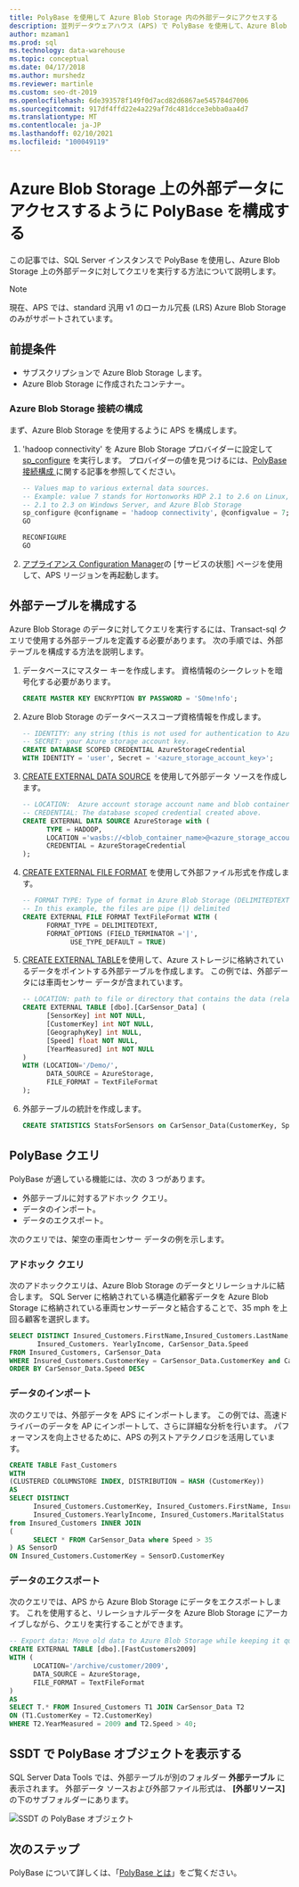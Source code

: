 ```yaml
---
title: PolyBase を使用して Azure Blob Storage 内の外部データにアクセスする
description: 並列データウェアハウス (APS) で PolyBase を使用して、Azure Blob Storage 内の外部データに対してクエリを実行する方法について説明します。
author: mzaman1
ms.prod: sql
ms.technology: data-warehouse
ms.topic: conceptual
ms.date: 04/17/2018
ms.author: murshedz
ms.reviewer: martinle
ms.custom: seo-dt-2019
ms.openlocfilehash: 6de393578f149f0d7acd82d6867ae545784d7006
ms.sourcegitcommit: 917df4ffd22e4a229af7dc481dcce3ebba0aa4d7
ms.translationtype: MT
ms.contentlocale: ja-JP
ms.lasthandoff: 02/10/2021
ms.locfileid: "100049119"
---
```

# <a name="configure-polybase-to-access-external-data-in-azure-blob-storage"></a>Azure Blob Storage 上の外部データにアクセスするように PolyBase を構成する

この記事では、SQL Server インスタンスで PolyBase を使用し、Azure Blob Storage 上の外部データに対してクエリを実行する方法について説明します。

> [!NOTE]
> 現在、APS では、standard 汎用 v1 のローカル冗長 (LRS) Azure Blob Storage のみがサポートされています。

## <a name="prerequisites"></a>前提条件

 - サブスクリプションで Azure Blob Storage します。
 - Azure Blob Storage に作成されたコンテナー。

### <a name="configure-azure-blob-storage-connectivity"></a>Azure Blob Storage 接続の構成

まず、Azure Blob Storage を使用するように APS を構成します。

1. 'hadoop connectivity' を Azure Blob Storage プロバイダーに設定して [sp_configure](../relational-databases/system-stored-procedures/sp-configure-transact-sql.md) を実行します。 プロバイダーの値を見つけるには、[PolyBase 接続構成 ](../database-engine/configure-windows/polybase-connectivity-configuration-transact-sql.md)に関する記事を参照してください。

   ```sql  
   -- Values map to various external data sources.  
   -- Example: value 7 stands for Hortonworks HDP 2.1 to 2.6 on Linux,
   -- 2.1 to 2.3 on Windows Server, and Azure Blob Storage  
   sp_configure @configname = 'hadoop connectivity', @configvalue = 7;
   GO

   RECONFIGURE
   GO
   ```  

2. [アプライアンス Configuration Manager](launch-the-configuration-manager.md)の [サービスの状態] ページを使用して、APS リージョンを再起動します。
  
## <a name="configure-an-external-table"></a>外部テーブルを構成する

Azure Blob Storage のデータに対してクエリを実行するには、Transact-sql クエリで使用する外部テーブルを定義する必要があります。 次の手順では、外部テーブルを構成する方法を説明します。

1. データベースにマスター キーを作成します。 資格情報のシークレットを暗号化する必要があります。

   ```sql
   CREATE MASTER KEY ENCRYPTION BY PASSWORD = 'S0me!nfo';  
   ```

1. Azure Blob Storage のデータベーススコープ資格情報を作成します。

   ```sql
   -- IDENTITY: any string (this is not used for authentication to Azure storage).  
   -- SECRET: your Azure storage account key.  
   CREATE DATABASE SCOPED CREDENTIAL AzureStorageCredential
   WITH IDENTITY = 'user', Secret = '<azure_storage_account_key>';
   ```

1. [CREATE EXTERNAL DATA SOURCE](../t-sql/statements/create-external-data-source-transact-sql.md) を使用して外部データ ソースを作成します。

   ```sql
   -- LOCATION:  Azure account storage account name and blob container name.  
   -- CREDENTIAL: The database scoped credential created above.  
   CREATE EXTERNAL DATA SOURCE AzureStorage with (  
         TYPE = HADOOP,
         LOCATION ='wasbs://<blob_container_name>@<azure_storage_account_name>.blob.core.windows.net',  
         CREDENTIAL = AzureStorageCredential  
   );  
   ```

1. [CREATE EXTERNAL FILE FORMAT](../t-sql/statements/create-external-file-format-transact-sql.md) を使用して外部ファイル形式を作成します。

   ```sql
   -- FORMAT TYPE: Type of format in Azure Blob Storage (DELIMITEDTEXT,  RCFILE, ORC, PARQUET).
   -- In this example, the files are pipe (|) delimited
   CREATE EXTERNAL FILE FORMAT TextFileFormat WITH (  
         FORMAT_TYPE = DELIMITEDTEXT,
         FORMAT_OPTIONS (FIELD_TERMINATOR ='|',
               USE_TYPE_DEFAULT = TRUE)  
   ```

1. [CREATE EXTERNAL TABLE](../t-sql/statements/create-external-table-transact-sql.md)を使用して、Azure ストレージに格納されているデータをポイントする外部テーブルを作成します。 この例では、外部データには車両センサー データが含まれています。

   ```sql
   -- LOCATION: path to file or directory that contains the data (relative to HDFS root).  
   CREATE EXTERNAL TABLE [dbo].[CarSensor_Data] (  
         [SensorKey] int NOT NULL,
         [CustomerKey] int NOT NULL,
         [GeographyKey] int NULL,
         [Speed] float NOT NULL,
         [YearMeasured] int NOT NULL  
   )  
   WITH (LOCATION='/Demo/',
         DATA_SOURCE = AzureStorage,  
         FILE_FORMAT = TextFileFormat  
   );  
   ```

1. 外部テーブルの統計を作成します。

   ```sql
   CREATE STATISTICS StatsForSensors on CarSensor_Data(CustomerKey, Speed)  
   ```

## <a name="polybase-queries"></a>PolyBase クエリ

PolyBase が適している機能には、次の 3 つがあります。  
  
- 外部テーブルに対するアドホック クエリ。  
- データのインポート。  
- データのエクスポート。  

次のクエリでは、架空の車両センサー データの例を示します。

### <a name="ad-hoc-queries"></a>アドホック クエリ  

次のアドホッククエリは、Azure Blob Storage のデータとリレーショナルに結合します。 SQL Server に格納されている構造化顧客データを Azure Blob Storage に格納されている車両センサーデータと結合することで、35 mph を上回る顧客を選択します。  

```sql  
SELECT DISTINCT Insured_Customers.FirstName,Insured_Customers.LastName,
       Insured_Customers. YearlyIncome, CarSensor_Data.Speed  
FROM Insured_Customers, CarSensor_Data  
WHERE Insured_Customers.CustomerKey = CarSensor_Data.CustomerKey and CarSensor_Data.Speed > 35
ORDER BY CarSensor_Data.Speed DESC  
```  

### <a name="importing-data"></a>データのインポート  

次のクエリでは、外部データを APS にインポートします。 この例では、高速ドライバーのデータを AP にインポートして、さらに詳細な分析を行います。 パフォーマンスを向上させるために、APS の列ストアテクノロジを活用しています。  

```sql
CREATE TABLE Fast_Customers
WITH
(CLUSTERED COLUMNSTORE INDEX, DISTRIBUTION = HASH (CustomerKey))
AS
SELECT DISTINCT
      Insured_Customers.CustomerKey, Insured_Customers.FirstName, Insured_Customers.LastName,   
      Insured_Customers.YearlyIncome, Insured_Customers.MaritalStatus  
from Insured_Customers INNER JOIN   
(  
      SELECT * FROM CarSensor_Data where Speed > 35   
) AS SensorD  
ON Insured_Customers.CustomerKey = SensorD.CustomerKey  
```  

### <a name="exporting-data"></a>データのエクスポート  

次のクエリでは、APS から Azure Blob Storage にデータをエクスポートします。 これを使用すると、リレーショナルデータを Azure Blob Storage にアーカイブしながら、クエリを実行することができます。

```sql
-- Export data: Move old data to Azure Blob Storage while keeping it query-able via an external table.  
CREATE EXTERNAL TABLE [dbo].[FastCustomers2009] 
WITH (  
      LOCATION='/archive/customer/2009',  
      DATA_SOURCE = AzureStorage,  
      FILE_FORMAT = TextFileFormat
)  
AS
SELECT T.* FROM Insured_Customers T1 JOIN CarSensor_Data T2  
ON (T1.CustomerKey = T2.CustomerKey)  
WHERE T2.YearMeasured = 2009 and T2.Speed > 40;  
```  

## <a name="view-polybase-objects-in-ssdt"></a>SSDT で PolyBase オブジェクトを表示する  

SQL Server Data Tools では、外部テーブルが別のフォルダー **外部テーブル** に表示されます。 外部データ ソースおよび外部ファイル形式は、 **[外部リソース]** の下のサブフォルダーにあります。  
  
![SSDT の PolyBase オブジェクト](media/polybase/external-tables-datasource.png)  

## <a name="next-steps"></a>次のステップ

PolyBase について詳しくは、「[PolyBase とは](../relational-databases/polybase/polybase-guide.md)」をご覧ください。 

